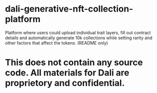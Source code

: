 # dali-generative-nft-collection-platform
Platform where users could upload individual trait layers, fill out contract details and automatically generate 10k collections while setting rarity and other factors that affect the tokens. (README only)

# This does not contain any source code. All materials for Dali are proprietory and confidential. 

